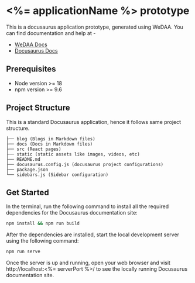 # <%= applicationName %> prototype

This is a docusaurus application prototype, generated using WeDAA. You can find documentation and help at -
- [WeDAA Docs](https://www.wedaa.tech/docs/introduction/what-is-wedaa/)
- [Docusaurus Docs](https://docusaurus.io/docs/category/guides)

## Prerequisites

- Node version >= 18
- npm version >= 9.6

## Project Structure

This is a standard Docusaurus application, hence it follows same project structure.

```
├── blog (Blogs in Markdown files)
├── docs (Docs in Markdown files)
├── src (React pages)
├── static (static assets like images, videos, etc)
├── README.md
├── docusaurus.config.js (docusaurus project configurations)
├── package.json
└── sidebars.js (Sidebar configuration)
```

## Get Started

In the terminal, run the following command to install all the required dependencies for the Docusaurus documentation site:

```bash
npm install && npm run build
```

After the dependencies are installed, start the local development server using the following command:
```bash
npm run serve
```

Once the server is up and running, open your web browser and visit http://localhost:<%= serverPort %>/ to see the locally running Docusaurus documentation site.
